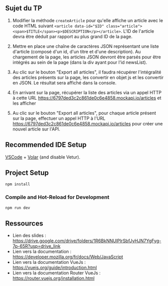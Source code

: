 ## Sujet du TP

1) Modifier la méthode `createArticle` pour qu'elle affiche un article avec le code HTML suivant `<article data-id="$ID" class="article"><span>$TITLE</span><p>$DESCRIPTION</p></article>`. L'ID de l'article devra être déduit par rapport au plus grand ID de la page.

2) Mettre en place une chaîne de caractères JSON représentant une liste d'article (composé d'un id, d'un titre et d'une description). Au chargement de la page, les articles JSON devront être parsés pour être intégrés au sein de la page (dans la div ayant pour l'id newsList).

3) Au clic sur le bouton "Export all articles", il faudra récupérer l'intégralité des articles présents sur la page, les convertir en objet js et les convertir en JSON. Le résultat sera affiché dans la console.

4) En arrivant sur la page, récupérer la liste des articles via un appel HTTP à cette URL https://6797ded3c2c861de0c6e4858.mockapi.io/articles et les afficher

5) Au clic sur le bouton "Export all articles", pour chaque article présent sur la page, effectuer un appel HTTP à l'URL https://6797ded3c2c861de0c6e4858.mockapi.io/articles pour créer une nouvel article sur l'API.

## Recommended IDE Setup

[VSCode](https://code.visualstudio.com/) + [Volar](https://marketplace.visualstudio.com/items?itemName=Vue.volar) (and disable Vetur).

## Project Setup

```sh
npm install
```

### Compile and Hot-Reload for Development

```sh
npm run dev
```

## Ressources

- Lien des slides : https://drive.google.com/drive/folders/1R6BkNNUlPlrSbfJyHJN7YgFyg-7p-65R?usp=drive_link
- Lien vers la documentation : https://developer.mozilla.org/fr/docs/Web/JavaScript
- Lien vers la documentation VueJs : https://vuejs.org/guide/introduction.html
- Lien vers la documentation Router VueJs : https://router.vuejs.org/installation.html


